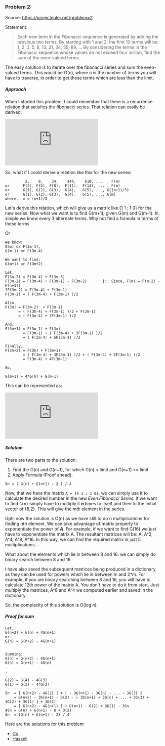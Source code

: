 ### Problem 2:

Source: https://projecteuler.net/problem=2

Statement:
> Each new term in the Fibonacci sequence is generated by adding the previous two terms. By starting with 1 and 2, the first 10 terms will be:
                                          1, 2, 3, 5, 8, 13, 21, 34, 55, 89, ...
By considering the terms in the Fibonacci sequence whose values do not exceed four million, find the sum of the even-valued terms.

The easy solution is to iterate over the fibonacci series and sum the even-valued terms. This would be O(n), where n is the number of terms you will have to traverse, in order to get those terms which are less than the limit.

##### Approach

When I started this problem, I could remember that there is a recurrence relation that satisfies the fibonacci series. That relation can easily be derived:

![equation](http://www.sciweavers.org/tex2img.php?eq=%5Cleft%28%0A%5Cbegin%7Barray%7D%7Bccc%7D%0A1%20%26%201%20%5C%5C%0A1%20%26%200%20%5C%5C%0A%5Cend%7Barray%7D%20%5Cright%29%20%5Cleft%28%0A%5Cbegin%7Barray%7D%7Bccc%7D%0AF_n%20%5C%5C%0AF_n_-_1%20%5C%5C%0A%5Cend%7Barray%7D%20%5Cright%29%20%3D%20%5Cleft%28%0A%5Cbegin%7Barray%7D%7Bccc%7D%0AF_n_%2B_1%20%5C%5C%0AF_n%20%5C%5C%20%0A%5Cend%7Barray%7D%20%5Cright%29%0A%0A%0A&bc=White&fc=Black&im=jpg&fs=12&ff=arev&edit=0)

So, what if I could derive a relation like this for the new series:
```
         2,    8,    34,    144,    610, ...  , F(n)
or      F(2), F(5), F(8),  F(11),  F(14), ... , F(n)
or      G(1), G(2), G(3),  G(4),   G(5), ..., G((n+1)/3)
or      G(1), G(2), G(3),  G(4),   G(5), ..., G(m)
where,  m = (n+1)/3
```

Let's derive this relation, which will give us a matrix like {1 1 ; 1 0} for the new series. Now what we want is to find G(m+1), given G(m) and G(m-1).
In, simple we know every 3 alternate terms. Why not find a formula in terms of these terms.


Or
```
We know:
G(m) or F(3m-1),
G(m-1) or F(3m-4)

We want to find:
G(m+1) or F(3m+2)

Let,
F(3m-2) = F(3m-4) + F(3m-3)
F(3m-2) = F(3m-4) + F(3m-1) - F(3m-2)       {:: Since, F(n) = F(n+2) - F(n+1)}
2F(3m-2) = F(3m-4) + F(3m-1)
F(3m-2) = ( F(3m-4) + F(3m-1) )/2

Also,
F(3m) = F(3m-2)  + F(3m-1)
      = ( F(3m-4) + F(3m-1) )/2 + F(3m-1)
      = ( F(3m-4) + 3F(3m-1) )/2

And,
F(3m+1) = F(3m-1) + F(3m)
        = F(3m-1) + ( F(3m-4) + 3F(3m-1) )/2
        = ( F(3m-4) + 5F(3m-1) )/2

Finally,
F(3m+2) = F(3m) + F(3m+1)
        = ( F(3m-4) + 3F(3m-1) )/2 + ( F(3m-4) + 5F(3m-1) )/2
        = F(3m-4) + 4F(3m-1)

So,

G(m+1) = 4*G(m) + G(m-1)
```

This can be represented as:

![equation](http://www.sciweavers.org/tex2img.php?eq=%5Cleft%28%0A%5Cbegin%7Barray%7D%7Bccc%7D%0A4%20%26%201%20%5C%5C%0A1%20%26%200%20%5C%5C%0A%5Cend%7Barray%7D%20%5Cright%29%20%5Cleft%28%0A%5Cbegin%7Barray%7D%7Bccc%7D%0AG_m%20%5C%5C%0AG_m_-_1%20%5C%5C%0A%5Cend%7Barray%7D%20%5Cright%29%20%3D%20%5Cleft%28%0A%5Cbegin%7Barray%7D%7Bccc%7D%0AG_m_%2B_1%20%5C%5C%0AG_m%20%5C%5C%20%0A%5Cend%7Barray%7D%20%5Cright%29%0A%0A%0A&bc=White&fc=Black&im=jpg&fs=12&ff=arev&edit=0)

##### Solution

There are two parts to the solution:

1. Find the G(n) and G(n+1), for which G(n) < limit and G(n+1) >= limit
2. Apply Formula (Proof ahead):
```
Sn = ( G(n) + G(n+1) - 2 ) / 4
```

Now, that we have the matrix `A = {4 1 ; 1 0}`, we can simply use it to calculate the desired number in the new _Even Fibonacci Series_. If we want to find `G(n)` simply have to multiply it **_n_** times to itself and then to the initial vector of {8,2}. This will give the _mth_ element in the series.

Uptil now the solution is O(n) as we have still to do n multiplications for finding nth element. We can take advantage of matrix property to exponentiate the power of **_A_**.
For example, if we want to find G(16) we just have to exponentiate the matrix A. The resultant matrices will be: A, A^2, A^4, A^8, A^16. In this way, we can find the required matrix in just 5 multiplications.

What about the elements which lie in between 8 and 16: we can simply do binary search between 8 and 16.

I have also saved the subsequent matrices being produced in a dictionary, as they can be used for powers which lie in between m and 2*m. For example, if you are binary searching between 8 and 16, you will have to calculate 12th power of the matrix A. You don't have to do it from start. Just multiply the matrices, A^8 and A^4 we computed earlier and saved in the dictionary.

So, the complexity of this solution is O(log n).

##### Proof for sum

```
Let,
G(n+2) = G(n) + 4G(n+1)
or
G(n) = G(n+2) - 4G(n+1)


Summing:
G(n) = G(n+2) - 4G(n+1)
G(n) = G(n+1) - 4G(n)
.
.
.
G(2) = G(4) - 4G(3)
G(1) = G(3) - 4*G(2)
-------------------------
Sn  = [ G(n+2) - 4G(2) ] + [ - 3G(n+1) - 3G(n) - ... - 3G(3) ]
    = G(n+2) - 3G(n+1) - G(2) - [ 3G(n+1) + 3G(n) + ... + 3G(3) + 3G(2) + 3G(1) ] + 3G(1)
    = [ G(n+2) - 4G(n+1) ] + G(n+1) - G(2) + 3G(1) - 3Sn
4Sn = G(n) + G(n+1) - 8 + 3(2)
Sn  = (G(n) + G(n+1) - 2) / 4
```

Here are the solutions for this problem:
- [Go](go/problem2.go)
- [Haskell](haskell/problem2.hs)